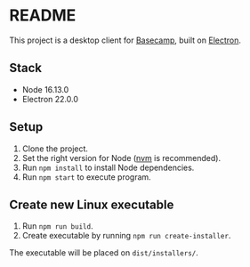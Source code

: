 # README

This project is a desktop client for [Basecamp](https://basecamp.com/), built on [Electron](https://github.com/electron/electron).

## Stack

* Node 16.13.0
* Electron 22.0.0

## Setup

1. Clone the project.
2. Set the right version for Node ([nvm](https://github.com/nvm-sh/nvm) is recommended).
3. Run `npm install` to install Node dependencies.
4. Run `npm start` to execute program.

## Create new Linux executable

1. Run `npm run build`.
2. Create executable by running `npm run create-installer`.

The executable will be placed on `dist/installers/`.
